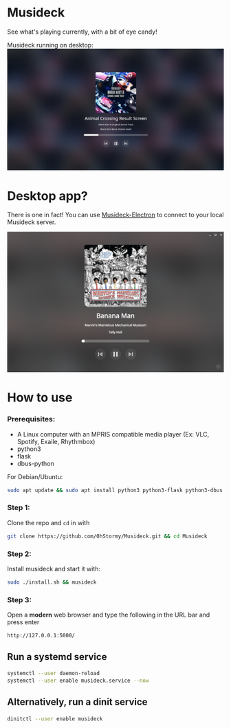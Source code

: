 # Musideck

See what's playing currently, with a bit of eye candy!

Musideck running on desktop:
![Musideck desktop screenshot](demo.png)

# Desktop app?

There is one in fact! You can use [Musideck-Electron](https://github.com/0hstormy/Musideck-Electron) to connect to your local Musideck server.

![Musideck-Electron screenshot](demo-electron.png)

# How to use

### Prerequisites:
* A Linux computer with an MPRIS compatible media player (Ex: VLC, Spotify, Exaile, Rhythmbox)
* python3
* flask
* dbus-python

For Debian/Ubuntu:

```bash
sudo apt update && sudo apt install python3 python3-flask python3-dbus -y
```

### Step 1:
Clone the repo and `cd` in with

```bash
git clone https://github.com/0hStormy/Musideck.git && cd Musideck
```

### Step 2:
Install musideck and start it with:
```bash
sudo ./install.sh && musideck
```

### Step 3:
Open a **modern** web browser and type the following in the URL bar and press enter

```
http://127.0.0.1:5000/
```

## Run a systemd service

```bash
systemctl --user daemon-reload
systemctl --user enable musideck.service --now
```

## Alternatively, run a dinit service

```bash
dinitctl --user enable musideck
```
